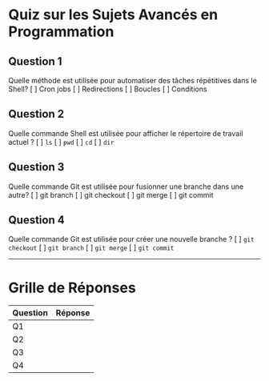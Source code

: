 # Quiz sur les Sujets Avancés en Programmation

## Question 1
Quelle méthode est utilisée pour automatiser des tâches répétitives dans le Shell?
[ ] Cron jobs
[ ] Redirections
[ ] Boucles
[ ] Conditions

## Question 2
Quelle commande Shell est utilisée pour afficher le répertoire de travail actuel ?
[ ] `ls`
[ ] `pwd`
[ ] `cd`
[ ] `dir`

## Question 3
Quelle commande Git est utilisée pour fusionner une branche dans une autre?
[ ] git branch
[ ] git checkout
[ ] git merge
[ ] git commit


## Question 4
Quelle commande Git est utilisée pour créer une nouvelle branche ?
[ ] `git checkout`
[ ] `git branch`
[ ] `git merge`
[ ] `git commit`

---

# Grille de Réponses
| Question | Réponse |
|----------|---------|
|   Q1     |         |
|   Q2     |         |
|   Q3     |         |
|   Q4     |         |
